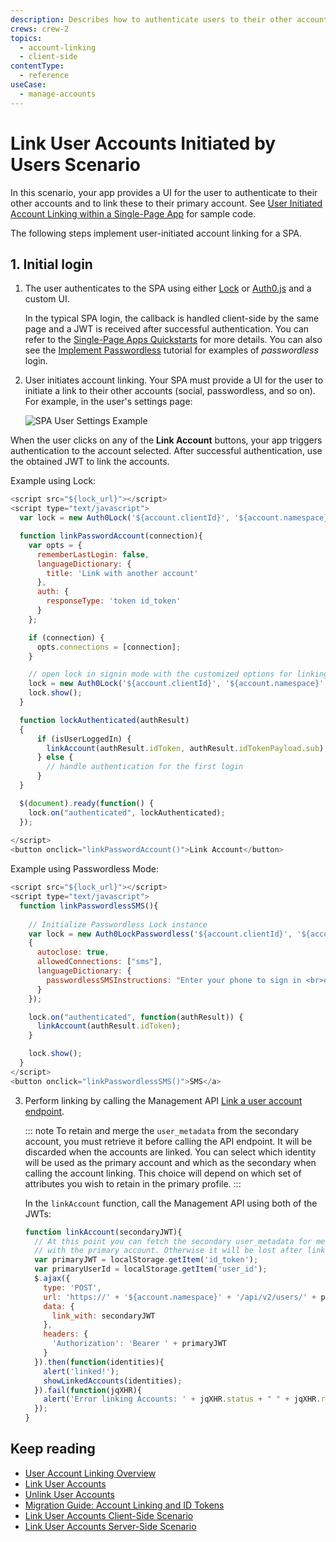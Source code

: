 ```yaml
---
description: Describes how to authenticate users to their other accounts and link these to their primary account using a user initiated scenario with a SPA.
crews: crew-2
topics:
  - account-linking
  - client-side
contentType:
  - reference
useCase:
  - manage-accounts
---
```


# Link User Accounts Initiated by Users Scenario

In this scenario, your app provides a UI for the user to authenticate to their other accounts and to link these to their primary account. See [User Initiated Account Linking within a Single-Page App](https://github.com/auth0/auth0-link-accounts-sample/tree/master/SPA) for sample code.

The following steps implement user-initiated account linking for a SPA.

## 1. Initial login

1. The user authenticates to the SPA using either [Lock](/libraries/lock) or [Auth0.js](/libraries/auth0js) and a custom UI.

    In the typical SPA login, the callback is handled client-side by the same page and a JWT is received after successful authentication. You can refer to the [Single-Page Apps Quickstarts](/quickstart/spa) for more details. You can also see the [Implement Passwordless](/connections/passwordless) tutorial for examples of <dfn data-key="passwordless">passwordless</dfn> login.

2. User initiates account linking. Your SPA must provide a UI for the user to initiate a link to their other accounts (social, passwordless, and so on). For example, in the user's settings page:

    ![SPA User Settings Example](/media/articles/link-accounts/spa-user-settings.png)

When the user clicks on any of the **Link Account** buttons, your app triggers authentication to the account selected. After successful authentication, use the obtained JWT to link the accounts.

Example using Lock: 

```js
<script src="${lock_url}"></script>
<script type="text/javascript">
  var lock = new Auth0Lock('${account.clientId}', '${account.namespace}');

  function linkPasswordAccount(connection){
    var opts = {
      rememberLastLogin: false,
      languageDictionary: {
        title: 'Link with another account'
      },
      auth: {
        responseType: 'token id_token'
      }
    };

    if (connection) {
      opts.connections = [connection];
    }

    // open lock in signin mode with the customized options for linking
    lock = new Auth0Lock('${account.clientId}', '${account.namespace}', opts);
    lock.show();
  }

  function lockAuthenticated(authResult)
  {
      if (isUserLoggedIn) {
        linkAccount(authResult.idToken, authResult.idTokenPayload.sub);
      } else {
        // handle authentication for the first login
      }
  }

  $(document).ready(function() {
    lock.on("authenticated", lockAuthenticated);
  });
  
</script>
<button onclick="linkPasswordAccount()">Link Account</button>
```

Example using Passwordless Mode:

```js
<script src="${lock_url}"></script>
<script type="text/javascript">
  function linkPasswordlessSMS(){
    
    // Initialize Passwordless Lock instance
    var lock = new Auth0LockPasswordless('${account.clientId}', '${account.namespace}',
    {
      autoclose: true,
      allowedConnections: ["sms"],
      languageDictionary: {
        passwordlessSMSInstructions: "Enter your phone to sign in <br>or create an account to link to."
      }
    });

    lock.on("authenticated", function(authResult)) {
      linkAccount(authResult.idToken);
    }

    lock.show();
  }
</script>
<button onclick="linkPasswordlessSMS()">SMS</a>
```

3. Perform linking by calling the Management API [Link a user account endpoint](/api/v2#!/Users/post_identities). 

    ::: note
    To retain and merge the `user_metadata` from the secondary account, you must retrieve it before calling the API endpoint. It will be discarded when the accounts are linked. You can select which identity will be used as the primary account and which as the secondary when calling the account linking. This choice will depend on which set of attributes you wish to retain in the primary profile.
    :::

    In the `linkAccount` function, call the Management API using both of the JWTs:

    ```js
    function linkAccount(secondaryJWT){
      // At this point you can fetch the secondary user_metadata for merging
      // with the primary account. Otherwise it will be lost after linking the accounts
      var primaryJWT = localStorage.getItem('id_token');
      var primaryUserId = localStorage.getItem('user_id');
      $.ajax({
        type: 'POST',
        url: 'https://' + '${account.namespace}' + '/api/v2/users/' + primaryUserId + '/identities',
        data: {
          link_with: secondaryJWT
        },
        headers: {
          'Authorization': 'Bearer ' + primaryJWT
        }
      }).then(function(identities){
        alert('linked!');
        showLinkedAccounts(identities);
      }).fail(function(jqXHR){
        alert('Error linking Accounts: ' + jqXHR.status + " " + jqXHR.responseText);
      });
    }
    ```

## Keep reading

* [User Account Linking Overview](/users/concepts/overview-user-account-linking)
* [Link User Accounts](/users/guides/link-user-accounts)
* [Unlink User Accounts](/users/guides/unlink-user-accounts)
* [Migration Guide: Account Linking and ID Tokens](/migrations/guides/account-linking)
* [Link User Accounts Client-Side Scenario](/users/references/link-accounts-client-side-scenario)
* [Link User Accounts Server-Side Scenario](/users/references/link-accounts-server-side-scenario)